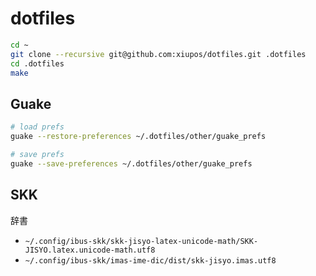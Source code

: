 # dotfiles

```bash
cd ~
git clone --recursive git@github.com:xiupos/dotfiles.git .dotfiles
cd .dotfiles
make
```

## Guake

```bash
# load prefs
guake --restore-preferences ~/.dotfiles/other/guake_prefs

# save prefs
guake --save-preferences ~/.dotfiles/other/guake_prefs
```

## SKK

辞書

- `~/.config/ibus-skk/skk-jisyo-latex-unicode-math/SKK-JISYO.latex.unicode-math.utf8`
- `~/.config/ibus-skk/imas-ime-dic/dist/skk-jisyo.imas.utf8`
